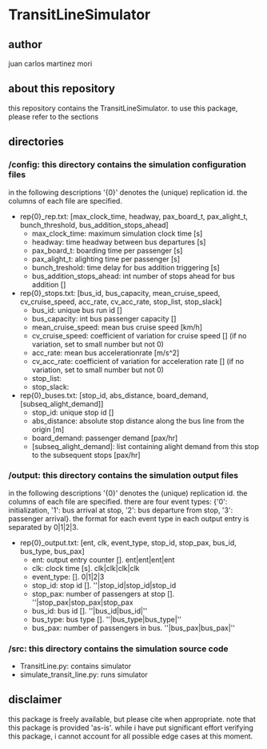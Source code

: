 # TransitLineSimulator
## author
juan carlos martinez mori

## about this repository
this repository contains the TransitLineSimulator. to use this package, please refer to the sections

## directories
### /config: this directory contains the simulation configuration files
in the following descriptions '{0}' denotes the (unique) replication id. the columns of each file are specified.
  - rep{0}_rep.txt: [max_clock_time, headway, pax_board_t, pax_alight_t, bunch_threshold, bus_addition_stops_ahead]
    * max_clock_time: maximum simulation clock time [s]
    * headway: time headway between bus departures [s]
    * pax_board_t: boarding time per passenger [s]
    * pax_alight_t: alighting time per passenger [s]
    * bunch_treshold: time delay for bus addition triggering [s]
    * bus_addition_stops_ahead: int number of stops ahead for bus addition []
  - rep{0}_stops.txt: [bus_id, bus_capacity, mean_cruise_speed, cv_cruise_speed, acc_rate, cv_acc_rate, stop_list, stop_slack]
    * bus_id: unique bus run id []
    * bus_capacity: int bus passenger capacity []
    * mean_cruise_speed: mean bus cruise speed [km/h]
    * cv_cruise_speed: coefficient of variation for cruise speed [] (if no variation, set to small number but not 0)
    * acc_rate: mean bus accelerationrate [m/s^2]
    * cv_acc_rate: coefficient of variation for acceleration rate [] (if no variation, set to small number but not 0)
    * stop_list:
    * stop_slack:
  - rep{0}_buses.txt: [stop_id, abs_distance, board_demand, [subseq_alight_demand]]
    * stop_id: unique stop id []
    * abs_distance: absolute stop distance along the bus line from the origin [m]
    * board_demand: passenger demand [pax/hr]
    * [subseq_alight_demand]: list containing alight demand from this stop to the subsequent stops [pax/hr]

### /output: this directory contains the simulation output files
in the following descriptions '{0}' denotes the (unique) replication id. the columns of each file are specified. there are four event types: {'0': initialization, '1': bus arrival at stop, '2': bus departure from stop, '3': passenger arrival}. the format for each event type in each output entry is separated by 0|1|2|3.
  - rep{0}_output.txt: [ent, clk, event_type, stop_id, stop_pax, bus_id, bus_type, bus_pax]
    * ent: output entry counter []. ent|ent|ent|ent
    * clk: clock time [s]. clk|clk|clk|clk
    * event_type: []. 0|1|2|3
    * stop_id: stop id []. ''|stop_id|stop_id|stop_id
    * stop_pax: number of passengers at stop []. ''|stop_pax|stop_pax|stop_pax
    * bus_id: bus id []. ''|bus_id|bus_id|''
    * bus_type: bus type []. ''|bus_type|bus_type|''
    * bus_pax: number of passengers in bus. ''|bus_pax|bus_pax|''

### /src: this directory contains the simulation source code
  - TransitLine.py: contains simulator
  - simulate_transit_line.py: runs simulator

## disclaimer
this package is freely available, but please cite when appropriate. note that this package is provided 'as-is'. while i have put significant effort verifying this package, i cannot account for all possible edge cases at this moment.
